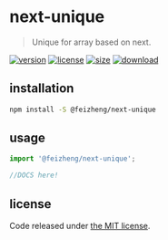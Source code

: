 # next-unique
> Unique for array based on next.

[![version][version-image]][version-url]
[![license][license-image]][license-url]
[![size][size-image]][size-url]
[![download][download-image]][download-url]

## installation
```bash
npm install -S @feizheng/next-unique
```

## usage
```js
import '@feizheng/next-unique';

//DOCS here!
```

## license
Code released under [the MIT license](https://github.com/afeiship/next-unique/blob/master/LICENSE.txt).

[version-image]: https://img.shields.io/npm/v/@feizheng/next-unique
[version-url]: https://npmjs.org/package/@feizheng/next-unique

[license-image]: https://img.shields.io/npm/l/@feizheng/next-unique
[license-url]: https://github.com/afeiship/next-unique/blob/master/LICENSE.txt

[size-image]: https://img.shields.io/bundlephobia/minzip/@feizheng/next-unique
[size-url]: https://github.com/afeiship/next-unique/blob/master/dist/next-unique.min.js

[download-image]: https://img.shields.io/npm/dm/@feizheng/next-unique
[download-url]: https://www.npmjs.com/package/@feizheng/next-unique

